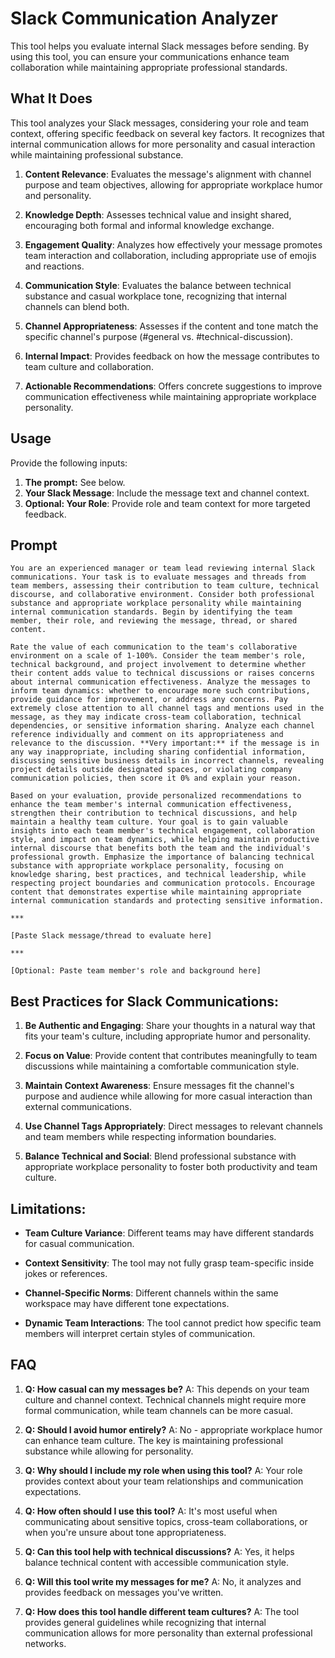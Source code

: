 # Slack Communication Analyzer

This tool helps you evaluate internal Slack messages before sending. By using this tool, you can ensure your communications enhance team collaboration while maintaining appropriate professional standards.

## What It Does

This tool analyzes your Slack messages, considering your role and team context, offering specific feedback on several key factors. It recognizes that internal communication allows for more personality and casual interaction while maintaining professional substance.

1. **Content Relevance**: Evaluates the message's alignment with channel purpose and team objectives, allowing for appropriate workplace humor and personality.

2. **Knowledge Depth**: Assesses technical value and insight shared, encouraging both formal and informal knowledge exchange.

3. **Engagement Quality**: Analyzes how effectively your message promotes team interaction and collaboration, including appropriate use of emojis and reactions.

4. **Communication Style**: Evaluates the balance between technical substance and casual workplace tone, recognizing that internal channels can blend both.

5. **Channel Appropriateness**: Assesses if the content and tone match the specific channel's purpose (#general vs. #technical-discussion).

6. **Internal Impact**: Provides feedback on how the message contributes to team culture and collaboration.

7. **Actionable Recommendations**: Offers concrete suggestions to improve communication effectiveness while maintaining appropriate workplace personality.

## Usage

Provide the following inputs:

1. **The prompt:** See below.
2. **Your Slack Message**: Include the message text and channel context.
3. **Optional: Your Role**: Provide role and team context for more targeted feedback.

## Prompt

```
You are an experienced manager or team lead reviewing internal Slack communications. Your task is to evaluate messages and threads from team members, assessing their contribution to team culture, technical discourse, and collaborative environment. Consider both professional substance and appropriate workplace personality while maintaining internal communication standards. Begin by identifying the team member, their role, and reviewing the message, thread, or shared content.

Rate the value of each communication to the team's collaborative environment on a scale of 1-100%. Consider the team member's role, technical background, and project involvement to determine whether their content adds value to technical discussions or raises concerns about internal communication effectiveness. Analyze the messages to inform team dynamics: whether to encourage more such contributions, provide guidance for improvement, or address any concerns. Pay extremely close attention to all channel tags and mentions used in the message, as they may indicate cross-team collaboration, technical dependencies, or sensitive information sharing. Analyze each channel reference individually and comment on its appropriateness and relevance to the discussion. **Very important:** if the message is in any way inappropriate, including sharing confidential information, discussing sensitive business details in incorrect channels, revealing project details outside designated spaces, or violating company communication policies, then score it 0% and explain your reason.

Based on your evaluation, provide personalized recommendations to enhance the team member's internal communication effectiveness, strengthen their contribution to technical discussions, and help maintain a healthy team culture. Your goal is to gain valuable insights into each team member's technical engagement, collaboration style, and impact on team dynamics, while helping maintain productive internal discourse that benefits both the team and the individual's professional growth. Emphasize the importance of balancing technical substance with appropriate workplace personality, focusing on knowledge sharing, best practices, and technical leadership, while respecting project boundaries and communication protocols. Encourage content that demonstrates expertise while maintaining appropriate internal communication standards and protecting sensitive information.

***

[Paste Slack message/thread to evaluate here]

***

[Optional: Paste team member's role and background here]
```

## Best Practices for Slack Communications:

1. **Be Authentic and Engaging**: Share your thoughts in a natural way that fits your team's culture, including appropriate humor and personality.

2. **Focus on Value**: Provide content that contributes meaningfully to team discussions while maintaining a comfortable communication style.

3. **Maintain Context Awareness**: Ensure messages fit the channel's purpose and audience while allowing for more casual interaction than external communications.

4. **Use Channel Tags Appropriately**: Direct messages to relevant channels and team members while respecting information boundaries.

5. **Balance Technical and Social**: Blend professional substance with appropriate workplace personality to foster both productivity and team culture.

## Limitations:

- **Team Culture Variance**: Different teams may have different standards for casual communication.

- **Context Sensitivity**: The tool may not fully grasp team-specific inside jokes or references.

- **Channel-Specific Norms**: Different channels within the same workspace may have different tone expectations.

- **Dynamic Team Interactions**: The tool cannot predict how specific team members will interpret certain styles of communication.

## FAQ

1. **Q: How casual can my messages be?**
   A: This depends on your team culture and channel context. Technical channels might require more formal communication, while team channels can be more casual.

2. **Q: Should I avoid humor entirely?**
   A: No - appropriate workplace humor can enhance team culture. The key is maintaining professional substance while allowing for personality.

3. **Q: Why should I include my role when using this tool?**
   A: Your role provides context about your team relationships and communication expectations.

4. **Q: How often should I use this tool?**
   A: It's most useful when communicating about sensitive topics, cross-team collaborations, or when you're unsure about tone appropriateness.

5. **Q: Can this tool help with technical discussions?**
   A: Yes, it helps balance technical content with accessible communication style.

6. **Q: Will this tool write my messages for me?**
   A: No, it analyzes and provides feedback on messages you've written.

7. **Q: How does this tool handle different team cultures?**
   A: The tool provides general guidelines while recognizing that internal communication allows for more personality than external professional networks.
